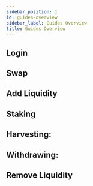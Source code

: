 ```yaml
---
sidebar_position: 1
id: guides-overview
sidebar_label: Guides Overview
title: Guides Overview
---
```


## Login

## Swap

## Add Liquidity

## Staking

## Harvesting:

## Withdrawing:

## Remove Liquidity
